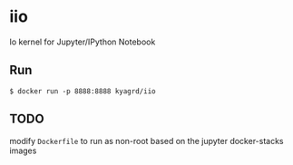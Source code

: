 # iio
Io kernel for Jupyter/IPython Notebook

## Run

```
$ docker run -p 8888:8888 kyagrd/iio
```

## TODO

modify `Dockerfile` to run as non-root based on the jupyter docker-stacks images
